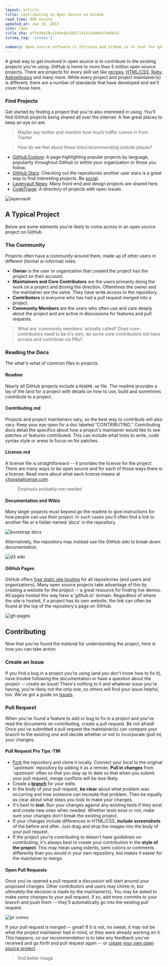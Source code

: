 ```yaml
---
layout: article
title: Contributing to Open Source on GitHub
read_time: 999 minute
updated_at: Jan 18, 2013
icon: repo
title_sha: affe39a19c114de9a15b371413c5498e5f8e9633
survey_tag: 'issues-1'

summary: Open source software is thriving and GitHub is to tool for getting involved. This guide covers the basics on what to look for in a GitHub open source project and how to get started contributing.
---
```


<a id="intro" title="Intro" class="toc-item"></a>

A great way to get involved in open source is to contribute to the existing projects you're using. GitHub is home to more than 5 million open source projects. There are projects for every skill set like [recipes](https://github.com/sinker/tacofancy), [HTML/CSS](https://github.com/tobiasahlin/SpinKit), [Ruby](https://github.com/sferik/t), [Astrophysics](https://github.com/dfm/emcee) and many more. While every project and project maintainer(s) is different, there are a number of standards that have developed and we'll cover those here.

<a id="find" title="Find Projects" class="toc-item"></a>

### Find Projects

Get started by finding a project that you're also interested in using. You'll find GitHub projects being shared all over the internet. A few great places to keep an eye on are:

> Maybe say twitter and mention how much traffic comes in from Tiwtter

> How do we feel about these links/recommending outside places?

- [GitHub Explore](https://github.com/explore): A page highlighting popular projects by language, popularity throughout GitHub or within your organization or those you follow.
- [GitHub Stars](https://github.com/stars?direction=desc&sort=created): Checking out the repositories another user stars is a great way to find interesting projects. Be [social](http://guides.github.com/overviews/socialize/).
- [Layervault News](http://news.layervault.com): Many front-end and design projects are shared here.
- [CodeTriage](http://www.codetriage.com/): A directory of projects with open issues.

![layervault](layervault.png)

<a id="readme" title="Readme and other Docs" class="toc-item"></a>

<a id="community" title="The Community" class="toc-item"></a>

## A Typical Project

Below are some elements you're likely to come across in an open source project on GitHub.

### The Community

Projects often have a community around them, made up of other users in different (formal or informal) roles:

- **Owner** is the user or organization that created the project has the project on their account.
- **Maintainers and Core Contributors** are the users primarily doing the work on a project and driving the direction. Oftentimes the owner and the maintainer are the same. They have write access to the repository.
- **Contributors** is everyone who has had a pull request merged into a project.
- **Community Members** are the users who often use and care deeply about the project and are active in discussions for features and pull requests.

> What are 'community members' actually called? Does core-contributors need to be it's own, do some core-contributors not have access and contribute via PRs?

<a id="pr" title="Pull Request" class="toc-item"></a>

### Reading the Docs

The what's-what of common files in projects.

#### Readme

Nearly all GitHub projects include a `README.md` file. The readme provides a lay of the land for a project with details on how to use, build and sometimes contribute to a project.

#### Contributing.md

Projects and project maintainers vary, so the best way to contribute will also vary. Keep your eye open for a doc labeled "CONTRIBUTING." Contributing docs detail the specifics about how a project's maintainer would like to see patches or features contributed. This can include what tests to write, code syntax style or areas to focus on for patches.

#### License.md

A license file is straightforward -- it provides the license for the project. There are many ways _to be_ open source and for each of those ways there is a license. Read more about what each license means at [choosealicense.com](http://www.choosealicense.com).

> Emphasis probably not needed

#### Documentation and Wikis

Many larger projects must beyond go the readme to give instructions for how people can use their project. In such cases you'll often find a link to another file or a folder named 'docs' in the repository.

![bootstrap docs](docs-folder.png)

Alternatively, the repository may instead use the GitHub wiki to break down documentation.

![d3 wiki](d3-wiki.png)

#### GitHub Pages

GitHub offers [free static site hosting](http://pages.github.com) for all repositories (and users and organizations). Many open source projects take advantage of this by creating a website for the project -- a great resource for finding live demos. All pages hosted this way have a 'github.io' domain. Regardless of where the site is hosted, if a project has its own website, the link can often be found at the top of the repository's page on GitHub.

![gh-pages](gh-pages.png)

<a id="issue" title="Create an Issue" class="toc-item"></a>


## Contributing

Now that you've found the material for understanding the project, here is how you can take action.

### Create an Issue

If you find a bug in a project you're using (and you don't know how to fix it), have trouble following the documentation or have a question about the project -- create an issue! There's nothing to it and whatever issue you're having, you're likely not the only one, so others will find your issue helpful, too. We've got a guide on [issues]().

<a id="cla" title="Contributor Licsence Agreement" class="toc-item"></a>

### Pull Request

When you've found a feature to add or bug to fix in a project and you've read the documents on contributing, create a pull request. Be not afraid! Once you've submitted a pull request the maintainer(s) can compare your branch to the existing one and decide whether or not to incorporate (pull in) your changes.

#### Pull Request Pro Tips :TM:

- [Fork](http://guides.github.com/overviews/forking/) the repository and clone it locally. Connect your local to the original 'upstream' repository by adding it as a remote. **Pull in changes** from 'upstream' often so that you stay up to date so that when you submit your pull request, merge conflicts will be less likely.
- Create a [**branch**](http://guides.github.com/overviews/flow/) for your edits.
- In the body of your pull request, **be clear** about what problem was occurring and how someone can recreate that problem. Then be equally as clear about what steps you took to make your changes.
- It's best to **test**. Run your changes against any existing tests if they exist and create new ones when needed. Whether tests exist or not, make sure your changes don't break the existing project.
- If your changes include differences in HTML/CSS, **include screenshots** of the before and after. Just drag and drop the images into the body of your pull request.
- If the project you're contributing to doesn't have guidelines on contributing, it's always best to create your contribution in the **style of the project**. This may mean using indents, semi colons or comments differently than you would in your own repository, but makes it easier for the maintainer to merge.

#### Open Pull Requests

Once you've opened a pull request a discussion will start around your proposed changes. Other contributors and users may chime in, but ultimately the decision is made by the maintainer(s). You may be asked to make some changes to your pull request, if so, add more commits to your branch and push them -- they'll automatically go into the existing pull request.

![pr convo](convo.png)

If your pull request is merged -- great! If it is not, no sweat, it may not be what the project maintainer had in mind, or they were already working on it. This happens, so our recommendation is to take any feedback you've received and go forth and pull request again -- or [create your own open source project](theotherguide).

> find better image

